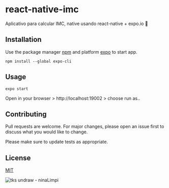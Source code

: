 # react-native-imc 

Aplicativo para calcular IMC, native usando react-native + expo.io 💙 

## Installation

Use the package manager [npm](https://www.npmjs.com/) and platform [expo](http://expo.io/) to start app.

```gitbash
npm install --global expo-cli
```

## Usage

```gitbash
expo start
```
 Open in your browser > http://localhost:19002 > choose run as.. 

## Contributing
Pull requests are welcome. For major changes, please open an issue first to discuss what you would like to change.

Please make sure to update tests as appropriate.

## License
[MIT](https://choosealicense.com/licenses/mit/)


![tks undraw - ninaLimpi](https://i.imgur.com/9nUoE3V.png)
